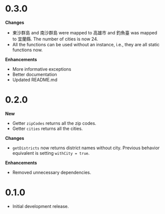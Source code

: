 # 0.3.0

**Changes**

- 東沙群島 and 南沙群島 were mapped to 高雄市 and 釣魚臺 was mapped to 宜蘭縣. The number of cities is now 24.
- All the functions can be used without an instance, i.e., they are all static functions now.

**Enhancements**

- More informative exceptions
- Better documentation
- Updated README.md

# 0.2.0

**New**

* Getter `zipCodes` returns all the zip codes.
* Getter `cities` returns all the cities.

**Changes**

- `getDistricts` now returns district names without city. Previous behavior equivalent is setting `withCity = true`.

**Enhancements**

* Removed unnecessary dependencies.

# 0.1.0

* Initial development release.